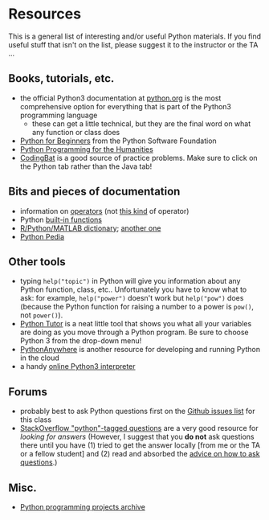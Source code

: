 Resources
=========

This is a general list of interesting and/or useful Python materials. If you find useful stuff that isn't on the list, please suggest it to the instructor or the TA ...

## Books, tutorials, etc.

* the official Python3 documentation at [python.org](https://docs.python.org/3/) is the most comprehensive option for everything that is part of the Python3 programming language
	* these can get a little technical, but they are the final word on what any function or class does
* [Python for Beginners](https://www.python.org/about/gettingstarted/) from the Python Software Foundation
* [Python Programming for the Humanities](http://fbkarsdorp.github.io/python-course/)
* [CodingBat](codingbat.com) is a good source of practice problems.  Make sure to click on the Python tab rather than the Java tab!

## Bits and pieces of documentation

* information on [operators](http://www.tutorialspoint.com/python/python_basic_operators.htm) (not [this kind](https://www.youtube.com/watch?v=o-chH7BMgVI) of operator)
* Python [built-in functions](https://docs.python.org/3.3/library/functions.html)
* [R/Python/MATLAB dictionary](http://mathesaurus.sourceforge.net/); [another one](http://hyperpolyglot.org/numerical-analysis)
* [Python Pedia](https://pythonpedia.com/)

## Other tools

* typing `help("topic")` in Python will give you information about any Python function, class, etc..  Unfortunately you have to know what to ask: for example, `help("power")` doesn't work but `help("pow")` does (because the Python function for raising a number to a power is `pow()`, not `power()`).
* [Python Tutor](http://pythontutor.com/visualize.html#mode=edit) is a neat little tool that shows you what all your variables are doing as you move through a Python program. Be sure to choose Python 3 from the drop-down menu!
* [PythonAnywhere](https://www.pythonanywhere.com) is another resource for developing and running Python in the cloud
* a handy [online Python3 interpreter](http://www.tutorialspoint.com/execute_python3_online.php)

## Forums

* probably best to ask Python questions first on the [Github issues list](http://github.com/bbolker/math1mp/issues) for this class
* [StackOverflow "python"-tagged questions](http://stackoverflow.com/questions/tagged/python) are a very good resource for *looking for answers* (However, I suggest that you **do not** ask questions there until you have (1) tried to get the answer locally [from me or the TA or a fellow student] and (2) read and absorbed the [advice on how to ask questions](http://stackoverflow.com/help/how-to-ask).)

## Misc.

* [Python programming projects archive](http://www.cse.msu.edu/~cse231/PracticeOfComputingUsingPython/)
